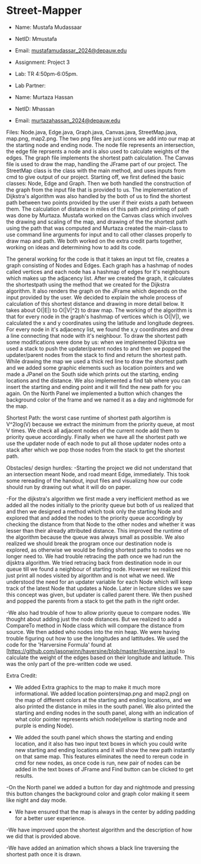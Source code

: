 # Street-Mapper
* Name: Mustafa Mudassaar
 * NetID: Mmustafa
 * Email: mustafamudassar_2024@depauw.edu
 * Assignment: Project 3
 * Lab: TR 4:50pm-6:05pm.

 * Lab Partner:
 * Name: Murtaza Hassan
 * NetID: Mhassan
 * Email:  murtazahassan_2024@depauw.edu

Files:
Node.java, Edge.java, Graph.java, Canvas.java, StreetMap.java, map.png, map2.png. The two png files are just icons we add into our map at the starting node and ending node. The node file represents an intersection, the edge file reprsents a node and is also used to calculate weights of the edges. The graph file implements the shortest path calculation. The Canvas file is used to draw the map, handling the JFrame part of our project. The StreetMap class is the class with the main method, and uses inputs from cmd to give output of our project. 
Starting off, we first defined the basic classes: Node, Edge and Graph. Then we both handled the construction of the graph from the input file that is provided to us. The implementation of Dijkstra's algorithm was also handled by the both of us to find the shortest path between two points provided by the user if their exists a path between them. The calculation of distance in miles of this path and printing of path was done by Murtaza. Mustafa worked on the Canvas class which involves the drawing and scaling of the map, and drawing of the the shortest path using the path that was computed and Murtaza created the main-class to use command line arguments for input and to call other classes properly to draw map and path. We both worked on the extra credit parts together, working on ideas and determining how to add its code.

The general working for the code is that it takes an input txt file, creates a graph consisting of Nodes and Edges. Each graph has a hashmap of nodes called vertices and each node has a hashmap of edges for it's neighbours which makes up the adjacency list. After we created the graph, it calculates the shortestpath using the method that we created for the Dijkstra algorithm. It also renders the graph on the JFrame which depends on the input provided by the user. We decided to explain the whole process of calculation of this shortest distance and drawing in more detail below.
It takes about O(|E|) to O(|V|^2) to draw map. The working of the algorithm is that for every node in the graph's hashmap of vertices which is O(|V|), we calculated the x and y coordinates using the latitude and longitude degrees. For every node in it's adjacency list, we found the x,y coordinates and drew a line connecting that node with it's neighbour. To draw the shortest path some modifications were done by us: when we implemented Dijkstra we used a stack to push the updater/parent nodes to and then we popped the updater/parent nodes from the stack to find and return the shortest path. While drawing the map we used a thick red line to draw the shortest path and we added some graphic elements such as location pointers and we made a JPanel on the South side which prints out the starting, ending locations and the distance. We also implemented a find tab where you can insert the starting and ending point and it will find the new path for you again. On the North Panel we implemented a button which changes the background color of the frame and we named it as a day and nightmode for the map.

Shortest Path: the worst case runtime of shortest path algortihm is V^2log(V) because we extract the minimum from the priority queue, at most V times. We check all adjacent nodes of the current node add them to priority queue accordingly. Finally when we have all the shortest path we use the updater node of each node to put all those updater nodes onto a stack after which we pop those nodes from the stack to get the shortest path.

Obstacles/ design hurdles:
-Starting the project we did not understand that an intersection meant Node, and road meant Edge, immediately. This took some rereading of the handout, input files and visualizng how our code should run by drawing out what it will do on paper. 

-For the dijkstra's algorithm we first made a very inefficient method as we added all the nodes initially to the priority queue but both of us realized that and then we designed a method which took only the starting Node and explored that and added the nodes to the priority queue accordingly by checking the distance from that Node to the other nodes and whether it was lesser than their already attributed distance. This improved the runtime of the algorithm because the queue was always small as possible. We also realized we should break the program once our destination node is explored, as otherwise we would be finding shortest paths to nodes we no longer need to.
We had trouble retracing the path once we had run the dijsktra algorithm. We tried retracing back from destination node in our queue till we found a neighbour of starting node. However we realized this just print all nodes visited by algorithm and is not what we need. We understood the need for an updater variable for each Node which will keep track of the latest Node that updates a Node. Later in lecture slides we saw this concept was given, but updater is called parent there. We then pushed and popped the parents from a stack to get the path in the right order.

-We also had trouble of how to allow priority queue to compare nodes. We thought about adding just the node distances. But we realized to add a CompareTo method in Node class which will compare the distance from source. We then added who nodes into the min heap.
We were having trouble figuring out how to use the longitudes and lattitudes. We used the code for the 'Harversine Formula' found at [https://github.com/jasonwinn/haversine/blob/master/Haversine.java] to calculate the weight of the edges based on their longitude and latitude. This was the only part of the pre-written code we used.

Extra Credit:
- We added Extra graphics to the map to make it much more informational. We added location pointers(map.png and map2.png) on the map of different colors at the starting and ending locations, and we also printed the distance in miles in the south panel. We also printed the starting and ending nodes in the south panel, along with an indication of what color pointer represents which node(yellow is starting node and purple is ending Node).

- We added the south panel which shows the starting and ending location, and it also has two input text boxes in which you could write new starting and ending locations and it will show the new path instantly on that same map. This features eliminates the need to rereun code in cmd for new nodes, as once code is run, new pair of nodes can be added in the text boxes of JFrame and Find button can be clicked to get results. 

-On the North panel we added a button for day and nightmode and pressing this button changes the background color and graph color making it seem like night and day mode.

- We have ensured that the map is always in the center by adding padding for a better user experience.

-We have improved upon the shortest algorithm and the description of how we did that is provided above.

-We have added an animation which shows a black line traversing the shortest path once it is drawn.
